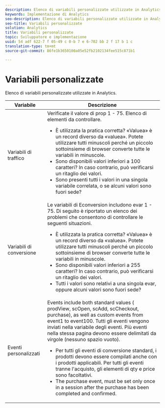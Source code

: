 ```yaml
---
description: Elenco di variabili personalizzate utilizzate in Analytics.
keywords: Implementazione di Analytics
seo-description: Elenco di variabili personalizzate utilizzate in Analytics.
seo-title: Variabili personalizzate
solution: Analytics
title: Variabili personalizzate
topic: Sviluppatore e implementazione
uuid: 54 adf 622-7 f 05-49 c 0-b 7 e 6-702 bb 2 f 17 b 1 c
translation-type: tm+mt
source-git-commit: 86fe1b3650100a05e52fb2102134fee515c871b1

---
```



# Variabili personalizzate

Elenco di variabili personalizzate utilizzate in Analytics.

<table id="table_E8C7871F63F648A59644638FB56BD0E1"> 
 <thead> 
  <tr> 
   <th class="entry"> Variabile </th> 
   <th class="entry"> Descrizione </th> 
  </tr> 
 </thead>
 <tbody> 
  <tr> 
   <td> Variabili di traffico </td> 
   <td> Verificate il valore di prop 1 - 75. Elenco di elementi da controllare. 
    <ul id="ul_0EE2D50BA90F4F21BD63268A5082F980"> 
     <li id="li_A6E4D66E8A03400491A26A08E4945908">È utilizzata la pratica corretta? «Valuea» è un record diverso da «valuea». Potete utilizzare tutti minuscoli perché un piccolo sottoinsieme di browser converte tutte le variabili in minuscole. </li> 
     <li id="li_65CBFB908E7B4ED5AF9518FE5B58D4E2">Sono disponibili valori inferiori a 100 caratteri? In caso contrario, può verificarsi un ritaglio dei valori. </li> 
     <li id="li_CC506D114AFE44699D89AB84BBCCEBFC"> Sono presenti tutti i valori in una singola variabile correlata, o se alcuni valori sono fuori sede? </li> 
    </ul> </td> 
  </tr> 
  <tr> 
   <td> Variabili di conversione </td> 
   <td> <span class="wintitle"> Le</span> variabili di Econversion includono evar 1 - 75. Di seguito è riportato un elenco dei problemi che consentono di controllare le seguenti situazioni. 
    <ul id="ul_CA10C5B9F24B4C49A64CA84A9DCE8E63"> 
     <li id="li_8CCD92F3AD5E49EBA91C9B008DA47016">È utilizzata la pratica corretta? «Valuea» è un record diverso da «valuea». Potete utilizzare tutti minuscoli perché un piccolo sottoinsieme di browser converte tutte le variabili in minuscole. </li> 
     <li id="li_5B6FDEDB2C32409AA59D6BB0DF2346CB">Sono disponibili valori inferiori a 255 caratteri? In caso contrario, può verificarsi un ritaglio dei valori. </li> 
     <li id="li_C31AFBAC99D84E96A1244E795CE7765D">Tutti i valori sono relativi a una singola evar, oppure alcuni valori sono fuori sede? </li> 
    </ul> </td> 
  </tr> 
  <tr> 
   <td> Eventi personalizzati </td> 
   <td> Events include both standard values (<span class="wintitle"> prodView</span>, <span class="wintitle"> scOpen</span>, <span class="wintitle"> scAdd</span>, <span class="wintitle"> scCheckout</span>, <span class="wintitle"> purchase</span>), as well as custom events from event1 to event100. Tutti gli eventi vengono inviati nella variabile degli eventi. Più eventi nella stessa pagina devono essere delimitati da virgole (nessuno spazio vuoto). 
    <ul id="ul_2213CC9DE892433FAF6FC1F5A2B841B4"> 
     <li id="li_15E31A9FF1654DFA93C158F422B9EAE3">Per tutti gli eventi di conversione standard, i prodotti devono essere compilati anche con i prodotti applicabili. Per tutti gli eventi tranne l'acquisto, gli elementi di qty e price sono facoltativi. </li> 
     <li id="li_03ED9AAC45DA47A58AB482E2CEBF5108">The <span class="wintitle"> purchase</span> event, must be set only once in a session after the purchase has been completed and confirmed. </li> 
    </ul> </td> 
  </tr> 
 </tbody> 
</table>

